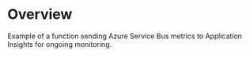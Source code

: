 # Overview
Example of a function sending Azure Service Bus metrics to Application Insights for ongoing monitoring.
